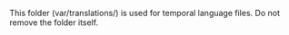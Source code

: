 This folder (var/translations/) is used for temporal language files. Do not remove the folder itself.
